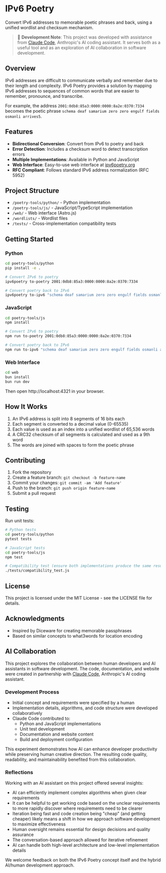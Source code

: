 # IPv6 Poetry

Convert IPv6 addresses to memorable poetic phrases and back, using a unified wordlist and checksum mechanism.

> 🤖 **Development Note**: This project was developed with assistance from [Claude Code](https://claude.ai/code), Anthropic's AI coding assistant. It serves both as a useful tool and as an exploration of AI collaboration in software development.

## Overview

IPv6 addresses are difficult to communicate verbally and remember due to their length and complexity. IPv6 Poetry provides a solution by mapping IPv6 addresses to sequences of common words that are easier to remember, pronounce, and transcribe.

For example, the address `2001:0db8:85a3:0000:0000:8a2e:0370:7334` becomes the poetic phrase `schema deaf samarium zero zero engulf fields osmanli arrives5`.

## Features

- **Bidirectional Conversion**: Convert from IPv6 to poetry and back
- **Error Detection**: Includes a checksum word to detect transcription errors
- **Multiple Implementations**: Available in Python and JavaScript
- **Web Interface**: Easy-to-use web interface at [ipv6poetry.org](https://ipv6poetry.org)
- **RFC Compliant**: Follows standard IPv6 address normalization (RFC 5952)

## Project Structure

- `/poetry-tools/python/` - Python implementation
- `/poetry-tools/js/` - JavaScript/TypeScript implementation
- `/web/` - Web interface (Astro.js)
- `/wordlists/` - Wordlist files
- `/tests/` - Cross-implementation compatibility tests

## Getting Started

### Python

```bash
cd poetry-tools/python
pip install -e .

# Convert IPv6 to poetry
ipv6poetry to-poetry 2001:0db8:85a3:0000:0000:8a2e:0370:7334

# Convert poetry back to IPv6
ipv6poetry to-ipv6 "schema deaf samarium zero zero engulf fields osmanli arrives5"
```

### JavaScript

```bash
cd poetry-tools/js
npm install

# Convert IPv6 to poetry
npm run to-poetry 2001:0db8:85a3:0000:0000:8a2e:0370:7334

# Convert poetry back to IPv6
npm run to-ipv6 "schema deaf samarium zero zero engulf fields osmanli arrives5"
```

### Web Interface

```bash
cd web
bun install
bun run dev
```

Then open http://localhost:4321 in your browser.

## How It Works

1. An IPv6 address is split into 8 segments of 16 bits each
2. Each segment is converted to a decimal value (0-65535)
3. Each value is used as an index into a unified wordlist of 65,536 words
4. A CRC32 checksum of all segments is calculated and used as a 9th word
5. The words are joined with spaces to form the poetic phrase

## Contributing

1. Fork the repository
2. Create a feature branch: `git checkout -b feature-name`
3. Commit your changes: `git commit -am 'Add feature'`
4. Push to the branch: `git push origin feature-name`
5. Submit a pull request

## Testing

Run unit tests:

```bash
# Python tests
cd poetry-tools/python
pytest tests

# JavaScript tests
cd poetry-tools/js
npm test

# Compatibility test (ensure both implementations produce the same results)
./tests/compatibility_test.js
```

## License

This project is licensed under the MIT License - see the LICENSE file for details.

## Acknowledgments

- Inspired by Diceware for creating memorable passphrases
- Based on similar concepts to what3words for location encoding

## AI Collaboration

This project explores the collaboration between human developers and AI assistants in software development. The code, documentation, and website were created in partnership with [Claude Code](https://claude.ai/code), Anthropic's AI coding assistant.

### Development Process

- Initial concept and requirements were specified by a human
- Implementation details, algorithms, and code structure were developed collaboratively
- Claude Code contributed to:
  - Python and JavaScript implementations
  - Unit test development
  - Documentation and website content
  - Build and deployment configuration

This experiment demonstrates how AI can enhance developer productivity while preserving human creative direction. The resulting code quality, readability, and maintainability benefited from this collaboration.

### Reflections

Working with an AI assistant on this project offered several insights:
- AI can efficiently implement complex algorithms when given clear requirements
- It can be helpful to get working code based on the unclear requirements to more rapidly discover where requirements need to be clearer
- Iteration being fast and code creation being "cheap" (and getting cheaper) likely means a shift in how we approach software development to maximize effectiveness
- Human oversight remains essential for design decisions and quality assurance
- The conversation-based approach allowed for iterative refinement
- AI can handle both high-level architecture and low-level implementation details

We welcome feedback on both the IPv6 Poetry concept itself and the hybrid AI/human development approach.